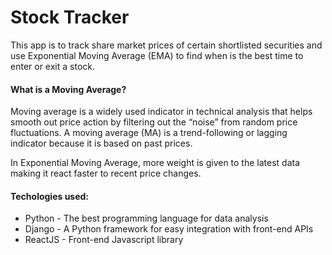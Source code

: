 # Stock Tracker

This app is to track share market prices of certain shortlisted securities and use Exponential Moving Average (EMA)
to find when is the best time to enter or exit a stock.

#### What is a Moving Average?
Moving average is a widely used indicator in technical analysis that helps smooth out price action by
filtering out the “noise” from random price fluctuations. A moving average (MA) is a trend-following
or lagging indicator because it is based on past prices.

In Exponential Moving Average, more weight is given to the latest data making it react faster to recent price changes.

#### Techologies used:
- Python - The best programming language for data analysis
- Django - A Python framework for easy integration with front-end APIs
- ReactJS - Front-end Javascript library
